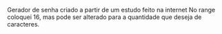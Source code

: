 Gerador de senha
criado a partir de um estudo feito na internet
No range coloquei 16, mas pode ser alterado para a quantidade que deseja de caracteres.
